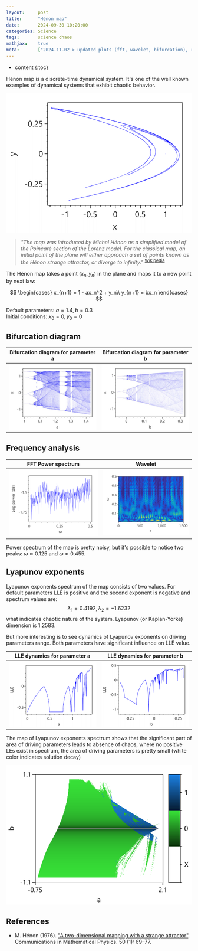 ```yaml
---
layout:     post
title:      "Hénon map"
date:       2024-09-30 10:20:00
categories: Science
tags:       science chaos
mathjax:    true
meta:       ["2024-11-02 > updated plots (fft, wavelet, bifurcation), referenced original paper", "2024-11-13 > increased plots resolution and added details to frequency analysis"]
---
```


* content
{:toc}

Hénon map is a discrete-time dynamical system. It's one of the well known examples of dynamical systems that exhibit chaotic behavior.

![Henon map attractor](/assets/sci-data/henon_attractor.png)





 > _"The map was introduced by Michel Hénon as a simplified model of the Poincaré section of the Lorenz model. For the classical map, an initial point of the plane will either approach a set of points known as the Hénon strange attractor, or diverge to infinity."_ <sup>[Wikipedia](https://en.wikipedia.org/wiki/Hénon_map)</sup>

The Hénon map takes a point $(x_n, y_n)$ in the plane and maps it to a new point by next law:

$$
\begin{cases}
x_{n+1} = 1 - ax_n^2 + y_n\\
y_{n+1} = bx_n
\end{cases}
$$

Default parameters: $a=1.4, b=0.3$  
Initial conditions: $x_0=0, y_0=0$


## Bifurcation diagram

| Bifurcation diagram for parameter a | Bifurcation diagram for parameter b |
|-------------------------------------|-------------------------------------|
|![](/assets/sci-data/henon_bifur_a.jpg)|![](/assets/sci-data/henon_bifur_b.jpg)|

## Frequency analysis

| FFT Power spectrum | Wavelet |
|--------------------|---------|
|![](/assets/sci-data/henon_fft.png)|![](/assets/sci-data/henon_wavelet.jpg)|

Power spectrum of the map is pretty noisy, but it's possible to notice two peaks: $\omega \approx 0.125$ and $\omega \approx 0.455$.
 
## Lyapunov exponents
Lyapunov exponents spectrum of the map consists of two values. For default parameters LLE is positive and the second exponent is negative and spectrum values are: 
$$λ_1 = 0.4192, λ_2 = −1.6232$$ 
what indicates chaotic nature of the system. Lyapunov (or Kaplan-Yorke) dimension is $1.2583$.

But more interesting is to see dynamics of Lyapunov exponents on driving parameters range. Both parameters have significant influence on LLE value.

| LLE dynamics for parameter a | LLE dynamics for parameter b |
|------------------------------|------------------------------|
|![](/assets/sci-data/henon_lle_a.png)|![](/assets/sci-data/henon_lle_b.png)|

The map of Lyapunov exponents spectrum shows that the significant part of area of driving parameters leads to absence of chaos, where no positive LEs exist in spectrum, the area of driving parameters is pretty small (white color indicates solution decay)

![Lyapunov exponents spectrum map](/assets/sci-data/henon_lyapunov_map_a_b.png)

## References

 - M. Hénon (1976). ["A two-dimensional mapping with a strange attractor"](http://projecteuclid.org/euclid.cmp/1103900150). Communications in Mathematical Physics. 50 (1): 69–77.